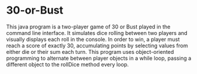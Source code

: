 # 30-or-Bust
This java program is a two-player game of 30 or Bust played in the command line interface.
It simulates dice rolling between two players and visually displays each roll in the console.
In order to win, a player must reach a score of exactly 30,
accumulating points by selecting values from either die or their sum each turn.
This program uses object-oriented programming to alternate between player objects in a while loop,
passing a different object to the rollDice method every loop.
